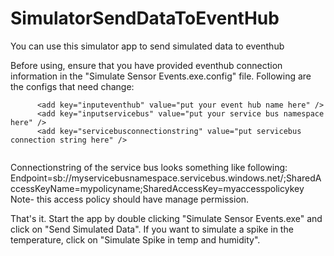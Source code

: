 # SimulatorSendDataToEventHub
You can use this simulator app to send simulated data to eventhub

Before using, ensure that you have provided eventhub connection information in the "Simulate Sensor Events.exe.config" file. Following are the configs that need change:

```
      <add key="inputeventhub" value="put your event hub name here" />
      <add key="inputservicebus" value="put your service bus namespace here" />
      <add key="servicebusconnectionstring" value="put servicebus connection string here" />
    
```
Connectionstring of the service bus looks something like following:
Endpoint=sb://myservicebusnamespace.servicebus.windows.net/;SharedAccessKeyName=mypolicyname;SharedAccessKey=myaccesspolicykey
Note- this access policy should have manage permission.

That's it. Start the app by double clicking "Simulate Sensor Events.exe" and click on "Send Simulated Data". If you want to simulate a spike in the temperature, click on "Simulate Spike in temp and humidity".
